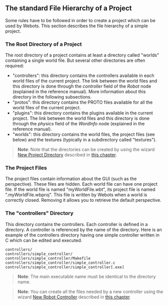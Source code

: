 ## The standard File Hierarchy of a Project

Some rules have to be followed in order to create a project which can be used by Webots.
This section describes the file hierarchy of a simple project.

### The Root Directory of a Project

The root directory of a project contains at least a directory called "worlds" containing a single world file.
But several other directories are often required:

- "controllers": this directory contains the controllers available in each world files of the current project.
The link between the world files and this directory is done through the *controller* field of the *Robot* node (explained in the reference manual).
More information about this directory in the following subsections.
- "protos": this directory contains the PROTO files available for all the world files of the current project.
- "plugins": this directory contains the plugins available in the current project.
The link between the world files and this directory is done through the *physics* field of the *WordInfo* node (explained in the reference manual).
- "worlds": this directory contains the world files, the project files (see below) and the textures (typically in a subdirectory called "textures").

> **Note**: Note that the directories can be created by using the wizard [New Project Directory](the-user-interface.md) described in [this chapter](getting-started-with-webots.md).

### The Project Files

The project files contain information about the GUI (such as the perspective).
These files are hidden.
Each world file can have one project file.
If the world file is named "myWorldFile.wbt", its project file is named ".myWorldFile.wbproj".
This file is written by Webots when a world is correctly closed.
Removing it allows you to retrieve the default perspective.

### The "controllers" Directory

This directory contains the controllers.
Each controller is defined in a directory.
A controller is referenced by the name of the directory.
Here is an example of the controllers directory having one simple controller written in C which can be edited and executed.

```
controllers/
controllers/simple_controller/
controllers/simple_controller/Makefile
controllers/simple_controller/simple_controller.c
controllers/simple_controller/simple_controller[.exe]
```

> **Note**: The main executable name must be identical to the directory name.

<!-- -->

> **Note**: You can create all the files needed by a new controller using the wizard [New Robot Controller](the-user-interface.md) described in [this chapter](getting-started-with-webots.md).
